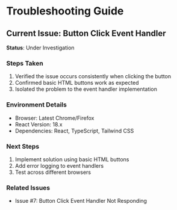 # Troubleshooting Guide

## Current Issue: Button Click Event Handler
**Status**: Under Investigation

### Steps Taken
1. Verified the issue occurs consistently when clicking the button
2. Confirmed basic HTML buttons work as expected
3. Isolated the problem to the event handler implementation

### Environment Details
- Browser: Latest Chrome/Firefox
- React Version: 18.x
- Dependencies: React, TypeScript, Tailwind CSS

### Next Steps
1. Implement solution using basic HTML buttons
2. Add error logging to event handlers
3. Test across different browsers

### Related Issues
- Issue #7: Button Click Event Handler Not Responding